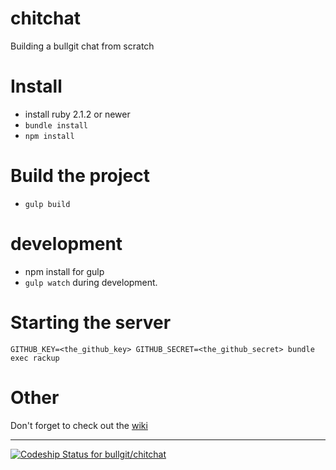 # chitchat

Building a bullgit chat from scratch

# Install

- install ruby 2.1.2 or newer
- `bundle install`
- `npm install`

# Build the project

- `gulp build`

# development

- npm install for gulp
- `gulp watch` during development.

# Starting the server

`GITHUB_KEY=<the_github_key> GITHUB_SECRET=<the_github_secret> bundle exec rackup`

# Other

Don't forget to check out the [wiki](https://github.com/bullgit/chitchat/wiki)

---

[ ![Codeship Status for bullgit/chitchat](https://codeship.com/projects/6ab28d80-42ab-0133-3d8f-1eb5f82d52fc/status?branch=master)](https://codeship.com/projects/103812)
